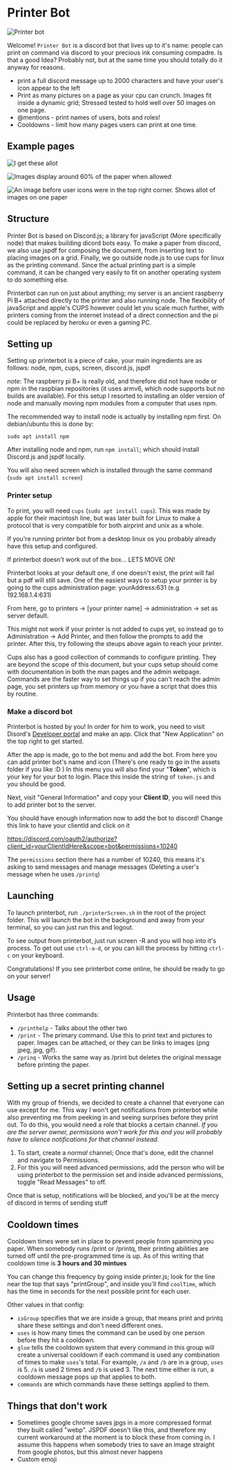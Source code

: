 # Printer Bot

![Printer bot]('/readmeAssets/printer.jpg')

Welcome! `Printer Bot` is a discord bot that lives up to it's name: people can print on command via discord to your precious ink consuming compadre. Is that a good Idea? Probably not, but at the same time you should totally do it anyway for reasons.

* print a full discord message up to 2000 characters and have your user's icon appear to the left
* Print as many pictures on a page as your cpu can crunch. Images fit inside a dynamic grid; Stressed tested to hold well over 50 images on one page.
* @mentions - print names of users, bots and roles!
* Cooldowns - limit how many pages users can print at one time.

## Example pages

![I get these allot]('/readmeAssets/windexPoptart.jpeg')

![Images display around 60% of the paper when allowed]('/readmeAssets/bigImage.jpeg')

![An image before user icons were in the top right corner. Shows allot of images on one paper]('/readmeAssets/taohao.jpeg')


## Structure

Printer Bot is based on Discord.js; a library for javaScript (More specifically node) that makes building dicord bots easy. To make a paper from discord, we also use jspdf for composing the document, from inserting text to placing images on a grid. Finally, we go outside node.js to use cups for linux as the printing command. Since the actual printing part is a simple command, it can be changed very easily to fit on another operating system to do something else.

Printerbot can run on just about anything; my server is an ancient raspberry Pi B+ attached directly to the printer and also running node. The flexibility of javaScript and apple's CUPS however could let you scale much further, with printers coming from the internet instead of a direct connection and the pi could be replaced by heroku or even a gaming PC.

## Setting up

Setting up printerbot is a piece of cake, your main ingredients are as follows: node, npm, cups, screen, discord.js, jspdf

*note*: The raspberry pi B+ is really old, and therefore did not have node or npm in the raspbian repositories (it uses armv6, which node supports but no builds are available). For this setup I resorted to installing an older version of node and manually moving npm modules from a computer that uses npm.

The recommended way to install node is actually by installing npm first. On debian/ubuntu this is done by:

`sudo apt install npm`

After installing node and npm, run `npm install`; which should install Discord.js and jspdf locally.

You will also need screen which is installed through the same command (`sudo apt install screen`)

### Printer setup

To print, you will need `cups` (`sudo apt install cups`). This was made by apple for their macintosh line, but was later built for Linux to make a protocol that is very compatible for both airprint and unix as a whole.

If you're running printer bot from a desktop linux os you probably already have this setup and configured.

If printerbot doesn't work out of the box... LETS MOVE ON!

Printerbot looks at your default one, if one doesn't exist, the print will fail but a pdf will still save. One of the easiest ways to setup your printer is by going to the cups administration page: yourAddress:631 (e.g 192.168.1.4:631)

From here, go to printers -> [your printer name] -> administration -> set as server default.

This might not work if your printer is not added to cups yet, so instead go to Administration -> Add Printer, and then follow the prompts to add the printer. After this, try following the steups above again to reach your printer.

Cups also has a good collection of commands to configure printing. They are beyond the scope of this document, but your cups setup should come with documentation in both the man pages and the admin webpage. Commands are the faster way to set things up if you can't reach the admin page, you set printers up from memory or you have a script that does this by routine.

### Make a discord bot

Printerbot is hosted by you! In order for him to work, you need to visit Disord's [Developer portal](https://discord.com/developers/applications) and make an app. Click that "New Application" on the top right to get started.

After the app is made, go to the bot menu and add the bot. From here you can add printer bot's name and icon (There's one ready to go in the assets folder if you like :D ) In this menu you will also find your "**Token**", which is your key for your bot to login. Place this inside the string of `token.js` and you should be good.

Next, visit "General Information" and copy your **Client ID**, you will need this to add printer bot to the server.

You should have enough information now to add the bot to discord! Change this link to have your clientId and click on it

https://discord.com/oauth2/authorize?client_id=yourClientIdHere&scope=bot&permissions=10240

The `permissions` section there has a number of 10240, this means it's asking to send messages and manage messages (Deleting a user's message when he uses `/printq`)

## Launching

To launch printerbot, run `./printerScreen.sh` in the root of the project folder. This will launch the bot in the background and away from your terminal, so you can just run this and logout.

To see output from printerbot, just run screen -R and you will hop into it's process. To get out use `ctrl-a-d`, or you can kill the process by hitting `ctrl-c` on your keyboard.

Congratulations! If you see printerbot come online, he should be ready to go on your server!

## Usage

Printerbot has three commands:

* `/printhelp` - Talks about the other two
* `/print` - The primary command. Use this to print text and pictures to paper. Images can be attached, or they can be links to images (png jpeg, jpg, gif).
* `/prinq` - Works the same way as /print but deletes the original message before printing the paper.

## Setting up a secret printing channel

With my group of friends, we decided to create a channel that everyone can use except for me. This way I won't get notifications from printerbot while also preventing me from peeking in and seeing surprises before they print out. To do this, you would need a role that blocks a certain channel. *If you are the server owner, permissions won't work for this and you will probably have to silence notifications for that channel instead.*

1. To start, create a *normal* channel; Once that's done, edit the channel and navigate to Permissions.
1. For this you will need advanced permissions, add the person who will be using printerbot to the permission set and inside advanced permissions, toggle "Read Messages" to off.

Once that is setup, notifications will be blocked, and you'll be at the mercy of discord in terms of sending stuff

## Cooldown times

Cooldown times were set in place to prevent people from spamming you paper. When somebody runs /print or /printq, their printing abilities are turned off until the pre-programmed time is up. As of this writing that cooldown time is **3 hours and 30 mintues**

You can change this frequency by going inside printer.js; look for the line near the top that says "printGroup", and inside you'll find `coolTime`, which has the time in seconds for the next possible print for each user.

Other values in that config:
* `isGroup` specifies that we are inside a group, that means print and printq share these settings and don't need different ones.
* `uses` is how many times the command can be used by one person before they hit a cooldown.
* `glue` tells the cooldown system that every command in this group will create a universal cooldown if each command is used any combination of times to make `uses`'s total. For example, `/a` and `/b` are in a group, `uses` is 5. `/a` is used 2 times and `/b` is used 3. The next time either is run, a cooldown message pops up that applies to both.
* `commands` are which commands have these settings applied to them.

## Things that don't work

* Sometimes google chrome saves jpgs in a more compressed format they built called "webp". JSPDF doesn't like this, and therefore my current workaround at the moment is to block these from coming in. I assume this happens when somebody tries to save an image straight from google photos, but this almost never happens
* Custom emoji